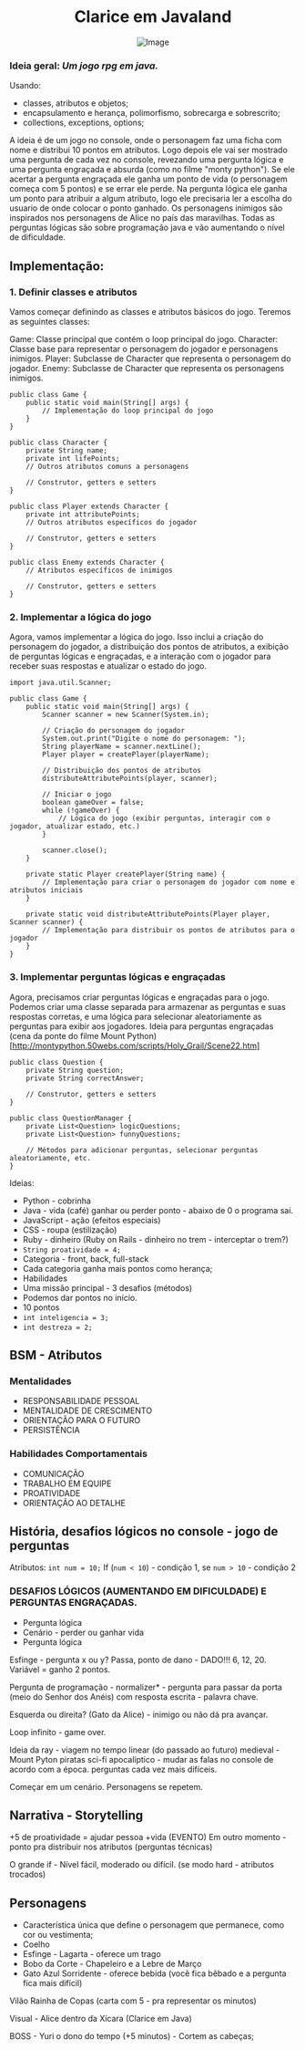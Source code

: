 <h1 align="center"> 
    Clarice em Javaland
</h1>

<div align="center">
  <img src="https://github.com/eliseflaneuse/clarice-em-java/assets/113945437/52f19d43-f6fe-4594-b4d6-7b573ad75f7d" alt="Image" />
</div>


### Ideia geral: *Um jogo rpg em java.*
Usando:
* classes, atributos e objetos; 
* encapsulamento e herança, polimorfismo, sobrecarga e sobrescrito;
* collections, exceptions, options;

A ideia é de um jogo no console, onde o personagem faz uma ficha com nome e distribui 10 pontos em atributos. Logo depois ele vai ser mostrado uma pergunta de cada vez no console, revezando uma pergunta lógica e uma pergunta engraçada e absurda (como no filme "monty python"). Se ele acertar a pergunta engraçada ele ganha um ponto de vida (o personagem começa com 5 pontos) e se errar ele perde. Na pergunta lógica ele ganha um ponto para atribuir a algum atributo, logo ele precisaria ler a escolha do usuario de onde colocar o ponto ganhado.  Os personagens inimigos são inspirados nos personagens de Alice no país das maravilhas. Todas as perguntas lógicas são sobre programação java e vão aumentando o nível de dificuldade.

## Implementação: 

### 1. Definir classes e atributos

Vamos começar definindo as classes e atributos básicos do jogo. Teremos as seguintes classes:

Game: Classe principal que contém o loop principal do jogo.
Character: Classe base para representar o personagem do jogador e personagens inimigos.
Player: Subclasse de Character que representa o personagem do jogador.
Enemy: Subclasse de Character que representa os personagens inimigos.

```
public class Game {
    public static void main(String[] args) {
        // Implementação do loop principal do jogo
    }
}

public class Character {
    private String name;
    private int lifePoints;
    // Outros atributos comuns a personagens

    // Construtor, getters e setters
}

public class Player extends Character {
    private int attributePoints;
    // Outros atributos específicos do jogador

    // Construtor, getters e setters
}

public class Enemy extends Character {
    // Atributos específicos de inimigos

    // Construtor, getters e setters
}
```
### 2. Implementar a lógica do jogo

Agora, vamos implementar a lógica do jogo. Isso inclui a criação do personagem do jogador, a distribuição dos pontos de atributos, a exibição de perguntas lógicas e engraçadas, e a interação com o jogador para receber suas respostas e atualizar o estado do jogo.

```
import java.util.Scanner;

public class Game {
    public static void main(String[] args) {
        Scanner scanner = new Scanner(System.in);

        // Criação do personagem do jogador
        System.out.print("Digite o nome do personagem: ");
        String playerName = scanner.nextLine();
        Player player = createPlayer(playerName);

        // Distribuição dos pontos de atributos
        distributeAttributePoints(player, scanner);

        // Iniciar o jogo
        boolean gameOver = false;
        while (!gameOver) {
            // Lógica do jogo (exibir perguntas, interagir com o jogador, atualizar estado, etc.)
        }

        scanner.close();
    }

    private static Player createPlayer(String name) {
        // Implementação para criar o personagem do jogador com nome e atributos iniciais
    }

    private static void distributeAttributePoints(Player player, Scanner scanner) {
        // Implementação para distribuir os pontos de atributos para o jogador
    }
}

```

### 3. Implementar perguntas lógicas e engraçadas

Agora, precisamos criar perguntas lógicas e engraçadas para o jogo. Podemos criar uma classe separada para armazenar as perguntas e suas respostas corretas, e uma lógica para selecionar aleatoriamente as perguntas para exibir aos jogadores.
Ideia para perguntas engraçadas (cena da ponte do filme Mount Python) [http://montypython.50webs.com/scripts/Holy_Grail/Scene22.htm]

```
public class Question {
    private String question;
    private String correctAnswer;

    // Construtor, getters e setters
}

public class QuestionManager {
    private List<Question> logicQuestions;
    private List<Question> funnyQuestions;

    // Métodos para adicionar perguntas, selecionar perguntas aleatoriamente, etc.
}

```

Ideias:
* Python - cobrinha
* Java - vida (café) ganhar ou perder ponto - abaixo de 0 o programa sai.
* JavaScript - ação (efeitos especiais)
* CSS - roupa (estilização)
* Ruby - dinheiro (Ruby on Rails - dinheiro no trem - interceptar o trem?)
* `String proatividade = 4;`
* Categoria - front, back, full-stack
* Cada categoria ganha mais pontos como herança;
* Habilidades
* Uma missão principal - 3 desafios (métodos)
* Podemos dar pontos no início.
* 10 pontos
* `int inteligencia = 3;`
* `int destreza = 2;`

## BSM - Atributos
### Mentalidades 
- RESPONSABILIDADE PESSOAL
- MENTALIDADE DE CRESCIMENTO
- ORIENTAÇÃO PARA O FUTURO
- PERSISTÊNCIA

### Habilidades Comportamentais
- COMUNICAÇÃO
- TRABALHO EM EQUIPE
- PROATIVIDADE
- ORIENTAÇÃO AO DETALHE


## História, desafios lógicos no console - jogo de perguntas
Atributos: `int num = 10;` If (`num < 10`) - condição 1, se `num > 10` - condição 2

### DESAFIOS LÓGICOS (AUMENTANDO EM DIFICULDADE) E PERGUNTAS ENGRAÇADAS.
* Pergunta lógica
* Cenário - perder ou ganhar vida
* Pergunta lógica

Esfinge - pergunta x ou y? Passa, ponto de dano - DADO!!! 6, 12, 20. Variável = ganho 2 pontos.

Pergunta de programação - normalizer* - pergunta para passar da porta (meio do Senhor dos Anéis) com resposta escrita - palavra chave.

Esquerda ou direita? (Gato da Alice) - inimigo ou não dá pra avançar.

Loop infinito - game over.

Ideia da ray - viagem no tempo linear (do passado ao futuro) medieval - Mount Pyton piratas sci-fi apocalíptico - mudar as falas no console de acordo com a época. perguntas cada vez mais difíceis.

Começar em um cenário.
Personagens se repetem.

## Narrativa - Storytelling
+5 de proatividade = ajudar pessoa +vida (EVENTO)
Em outro momento - ponto pra distribuir nos atributos (perguntas técnicas)

O grande if - Nível fácil, moderado ou difícil. (se modo hard - atributos trocados)

## Personagens
* Característica única que define o personagem que permanece, como cor ou vestimenta;
* Coelho
* Esfinge - Lagarta - oferece um trago
* Bobo da Corte - Chapeleiro e a Lebre de Março
* Gato Azul Sorridente - oferece bebida (você fica bêbado e a pergunta fica mais difícil)

Vilão Rainha de Copas (carta com 5 - pra representar os minutos)

Visual - Alice dentro da Xícara (Clarice em Java)

BOSS - Yuri o dono do tempo (+5 minutos) - Cortem as cabeças;


